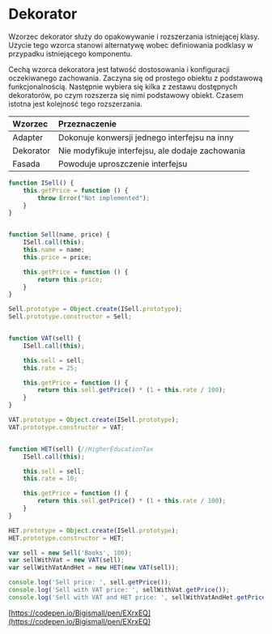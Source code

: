 # Dekorator

Wzorzec dekorator służy do opakowywanie i rozszerzania istniejącej klasy. Użycie tego wzorca stanowi alternatywę wobec definiowania podklasy w przypadku istniejącego komponentu.

Cechą wzorca dekoratora jest łatwość dostosowania i konfiguracji oczekiwanego zachowania. Zaczyna się od prostego obiektu z podstawową funkcjonalnością. Następnie wybiera się kilka z zestawu dostępnych dekoratorów, po czym rozszerza się nimi podstawowy obiekt. Czasem istotna jest kolejność tego rozszerzania.

| Wzorzec | Przeznaczenie |
| :--- | :--- |
| Adapter | Dokonuje konwersji jednego interfejsu na inny |
| Dekorator | Nie modyfikuje interfejsu, ale dodaje zachowania |
| Fasada | Powoduje uproszczenie interfejsu |

```js
function ISell() {
    this.getPrice = function () {
        throw Error("Not implemented");
    }
}


function Sell(name, price) {
    ISell.call(this);
    this.name = name;
    this.price = price;

    this.getPrice = function () {
        return this.price;
    }
}

Sell.prototype = Object.create(ISell.prototype);
Sell.prototype.constructor = Sell;


function VAT(sell) {
    ISell.call(this);

    this.sell = sell;
    this.rate = 25;

    this.getPrice = function () {
        return this.sell.getPrice() * (1 + this.rate / 100);
    }
}

VAT.prototype = Object.create(ISell.prototype);
VAT.prototype.constructor = VAT;


function HET(sell) {//HigherEducationTax
    ISell.call(this);

    this.sell = sell;
    this.rate = 10;

    this.getPrice = function () {
        return this.sell.getPrice() * (1 + this.rate / 100);
    }
}

HET.prototype = Object.create(ISell.prototype);
HET.prototype.constructor = HET;

var sell = new Sell('Books', 100);
var sellWithVat = new VAT(sell);
var sellWithVatAndHet = new HET(new VAT(sell));

console.log('Sell price: ', sell.getPrice());                                //100
console.log('Sell with VAT price: ', sellWithVat.getPrice());                //125
console.log('Sell with VAT and HET price: ', sellWithVatAndHet.getPrice());  //137.5
```

[https://codepen.io/Bigismall/pen/EXrxEQ](https://codepen.io/Bigismall/pen/EXrxEQ)

